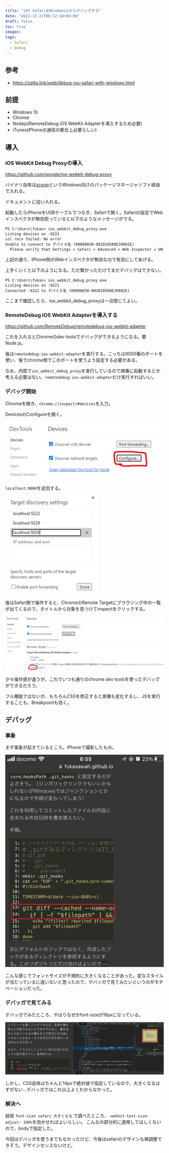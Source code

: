 ```yaml
---
title: "iOS SafariをWindows上からデバッグする"
date: "2022-12-21T08:12:48+09:00"
draft: false
toc: true
images:
tags: 
  - Safari
  - Debug
---
```


参考
------

- https://zatta.link/web/debug-ios-safari-with-windows.html

前提
------

- Windows 10
- Chrome
- Nodejs(RemoteDebug iOS WebKit Adapterを導入するため必要)
- iTunes(iPhoneの通信の都合上必要らしい)

導入
---------

### iOS WebKit Debug Proxyの導入

https://github.com/google/ios-webkit-debug-proxy

バイナリ自体は[scoop](https://scoop.sh/)というWindows向けのパッケージマネージャソフト経由で入れる。

ドキュメントに従い入れる。


起動したらiPhoneをUSBケーブルでつなぎ、Safariで開く。Safariの設定でWebインスペクタが無効担っていると以下のようなメッセージがでる。

```
PS C:\Users\fukas> ios_webkit_debug_proxy.exe
Listing devices on :9221
ssl recv failed: No error
Unable to connect to デバイス名 (00008030-001D18580E39802E)
  Please verify that Settings > Safari > Advanced > Web Inspector = ON
```

上記の通り、iPhone側のWebインスペクタが無効なので有効にしてあげる。

上手くいくと以下のようになる。ただ繋がっただけでまだデバッグはできない。

```
PS C:\Users\fukas> ios_webkit_debug_proxy.exe
Listing devices on :9221
Connected :9222 to デバイス名 (00008030-001D18580E39802E)
```

ここまで確認したら、ios_webkit_debug_proxyは一旦閉じてよい。

### RemoteDebug iOS WebKit Adapterを導入する

https://github.com/RemoteDebug/remotedebug-ios-webkit-adapter

これを入れるとChromeのdev toolsでデバッグができるようになる。要Node.js。

後は`remotedebug-ios-webkit-adapter`を実行する。こっちは9000番のポートを使い、後でchrome側でこのポートを使うよう設定する必要がある。

なお、内部で`ios_webkit_debug_proxy`を実行しているので順番に起動するとか考える必要はない。`remotedebug-ios-webkit-adapter`だけ実行すればいい。

### デバッグ開始

Chromeを開き、`chrome://inspect/#devices`を入力。

DevicesのConfigureを開く。

![](images/index/2022-12-21-07-48-10.png)

`localhost:9000`を追加する。

![](images/index/2022-12-21-07-47-52.png)


後はSafari側で操作すると、ChromeのRemote Targetにブラウジング中の一覧が出てくるので、タイトルから対象を見つけてinspectをクリックする。

![](images/index/2022-12-21-07-48-56.png)

少々操作感が違うが、これでいつも通りのchrome dev toolsを使ったデバッグができるだろう。

フル機能ではないが、もちろんCSSを修正すると実機も変化するし、JSを実行することも、Breakpointも効く。


デバッグ
------------

### 事象

まず事象が起きているところ。iPhoneで撮影したもの。

![](images/index/2022-12-21-07-57-45.png)

こんな感じでフォントサイズが不規則に大きくなることがあった。変なスタイルが当たっているに違いないと思ったので、デバッガで見てみたいというのがモチベーションだった。

### デバッガで見てみる

デバッガでみたところ、やはりなぜかfont-sizeが19pxになっている。


![この画像は上記と違うけど同様の事象は起きている](images/index/2022-12-21-07-28-06.png)

しかし、CSS自体はちゃんと14pxで絶対値で指定しているので、大きくなるはずがない…デバッガではこれ以上よくわからなかった。

### 解決へ

結局 `font-size safari 大きくなる` で調べたところ、`-webkit-text-size-adjust: 100%`を効かせればよいらしい。
こんなの部分的に適用してほしくないので、bodyで指定した。

今回はデバッガを使うまでもなかったけど、今後はsafariのデザインも微調整できそう。デザインセンスないけど。
